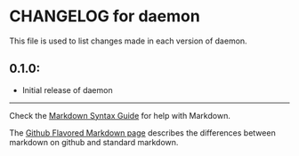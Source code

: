 # CHANGELOG for daemon

This file is used to list changes made in each version of daemon.

## 0.1.0:

* Initial release of daemon

- - -
Check the [Markdown Syntax Guide](http://daringfireball.net/projects/markdown/syntax) for help with Markdown.

The [Github Flavored Markdown page](http://github.github.com/github-flavored-markdown/) describes the differences between markdown on github and standard markdown.
